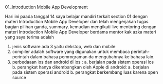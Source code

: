 01_Introduction Mobile App Development

Hari ini paada tanggal 14 saya belajar mandiri terkait section 01 dengan materi Introduction Mobile App Developer dan telah mengerjakan tugas bagian pilihan ganda, summary. kemudian mengikuti live mentoring dengan materi Introduction Mobile App Developer berdama mentor kak azka
materi yang saya terima adalah 
1. jenis software ada 3 yaitu dekstop, web dan mobile
2. compiler adalah software yang digunakan untuk membaca perintah-perintah dalam bahasa pemrograman da mengubahnya ke bahasa lain.
3. perbedaaan ios dan android 
di ios : 
a. berjalan pada sistem operasi ios
b. perangkat hanya dikembangkan oleh Apple
di android:
a. berjalan pada sistem operasi android
b. perangkat berkembang luas karena open source